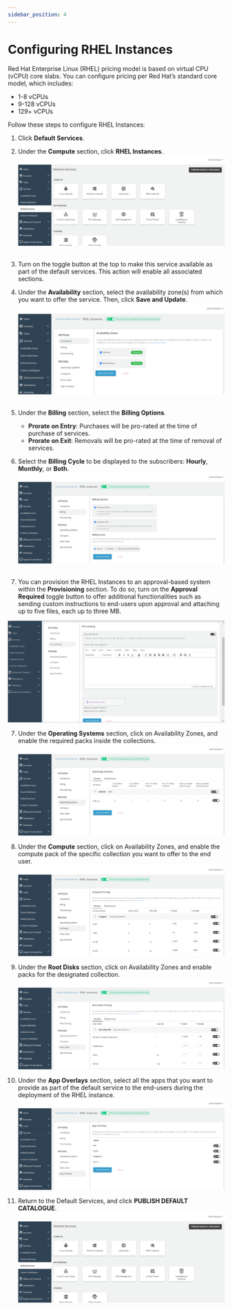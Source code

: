 ```yaml
---
sidebar_position: 4
---
```

# Configuring RHEL Instances

Red Hat Enterprise Linux (RHEL) pricing model is based on virtual CPU (vCPU) core slabs. You can configure pricing per Red Hat’s standard core model, which includes:
- 1-8 vCPUs
- 9-128 vCPUs
- 129+ vCPUs

Follow these steps to configure RHEL Instances:

1. Click **Default Services**.
2. Under the **Compute** section, click **RHEL Instances**.
![Configuring Linux Instances](img/rhel.png) 

4. Turn on the toggle button at the top to make this service available as part of the default services. This action will enable all associated sections.
5. Under the **Availability** section, select the availability zone(s) from which you want to offer the service. Then, click **Save and Update**.
![Configuring Linux Instances](img/rhel1.png) 
5. Under the **Billing** section, select the **Billing Options**.
	- **Prorate on Entry**: Purchases will be pro-rated at the time of purchase of services.
	- **Prorate on Exit**: Removals will be pro-rated at the time of removal of services.
6. Select the **Billing Cycle** to be displayed to the subscribers: **Hourly**, **Monthly**, or **Both**.
![Configuring Linux Instances](img/rhel2.png) 

7. You can provision the RHEL Instances to an approval-based system within the **Provisioning** section. To do so, turn on the **Approval Required** toggle button to offer additional functionalities such as sending custom instructions to end-users upon approval and attaching up to five files, each up to three MB.

![Configuring Linux Instances](img/linux3.png)

7. Under the **Operating Systems** section, click on Availability Zones, and enable the required packs inside the collections.
![Configuring Linux Instances](img/rhel4.png)

8. Under the **Compute** section, click on  Availability Zones, and enable the compute pack of the specific collection you want to offer to the end user.
![Configuring Linux Instances](img/rhel5.png)

9. Under the **Root Disks** section, click on Availability Zones and enable packs for the designated collection.
![Configuring Linux Instances](img/rhel6.png)

10. Under the **App Overlays** section, select all the apps that you want to provide as part of the default service to the end-users during the deployment of the RHEL instance.
![Configuring Linux Instances](img/rhel7.png)

11. Return to the Default Services, and click **PUBLISH DEFAULT CATALOGUE**.
![Configuring Linux Instances](img/rhel.png) 
